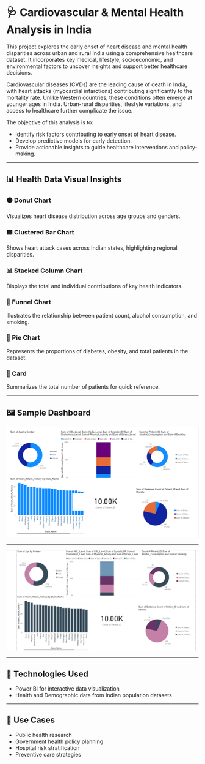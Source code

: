 # 🩺 Cardiovascular & Mental Health Analysis in India

This project explores the early onset of heart disease and mental health disparities across urban and rural India using a comprehensive healthcare dataset. It incorporates key medical, lifestyle, socioeconomic, and environmental factors to uncover insights and support better healthcare decisions.

Cardiovascular diseases (CVDs) are the leading cause of death in India, with heart attacks (myocardial infarctions) contributing significantly to the mortality rate. Unlike Western countries, these conditions often emerge at younger ages in India. Urban-rural disparities, lifestyle variations, and access to healthcare further complicate the issue.

The objective of this analysis is to:
- Identify risk factors contributing to early onset of heart disease.
- Develop predictive models for early detection.
- Provide actionable insights to guide healthcare interventions and policy-making.

---

## 📊 Health Data Visual Insights

### 🟠 Donut Chart
Visualizes heart disease distribution across age groups and genders.

### 🟦 Clustered Bar Chart
Shows heart attack cases across Indian states, highlighting regional disparities.

### 📊 Stacked Column Chart
Displays the total and individual contributions of key health indicators.

### 🔻 Funnel Chart
Illustrates the relationship between patient count, alcohol consumption, and smoking.

### 🥧 Pie Chart
Represents the proportions of diabetes, obesity, and total patients in the dataset.

### 🧾 Card
Summarizes the total number of patients for quick reference.

---

## 🖼 Sample Dashboard

![Health Care Dashboard](https://github.com/Rachana16-2004/-PowerBI-Health-Care-Analytics-/blob/main/Screenshot%202025-07-22%20220828.png?raw=true)

-----

![](https://github.com/Rachana16-2004/-PowerBI-Health-Care-Analytics-/blob/main/Screenshot%202025-07-30%20202236.png?raw=true)

---

## 📌 Technologies Used
- Power BI for interactive data visualization
- Health and Demographic data from Indian population datasets

---

## 🧠 Use Cases
- Public health research
- Government health policy planning
- Hospital risk stratification
- Preventive care strategies
